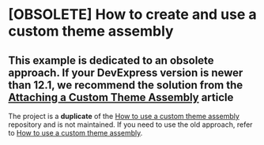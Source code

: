 # [OBSOLETE] How to create and use a custom theme assembly


## This example is dedicated to an obsolete approach. If your DevExpress version is newer than 12.1, we recommend the solution from the [Attaching a Custom Theme Assembly](https://docs.devexpress.com/AspNet/16728/common-concepts/appearance-customization-theming/attaching-a-custom-theme-assembly) article


The project is a **duplicate** of the [How to use a custom theme assembly](https://github.com/DevExpress-Examples/how-to-use-custom-theme-assembly-e1764) repository and is not maintained. If you need to use the old approach, refer to [How to use a custom theme assembly](https://github.com/DevExpress-Examples/how-to-use-custom-theme-assembly-e1764).